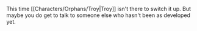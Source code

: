 This time [[Characters/Orphans/Troy|Troy]] isn't there to switch it up. But maybe you do get to talk to someone else who hasn't been as developed yet.